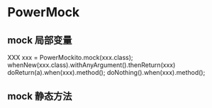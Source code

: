 # PowerMock

## mock 局部变量
XXX xxx = PowerMockito.mock(xxx.class);
whenNew(xxx.class).withAnyArgument().thenReturn(xxx)
doReturn(a).when(xxx).method();
doNothing().when(xxx).method();

## mock 静态方法
